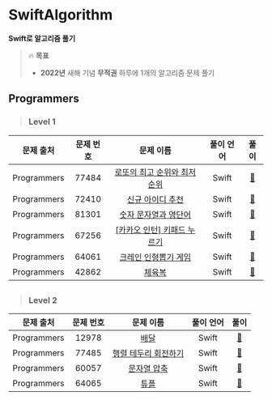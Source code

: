 # SwiftAlgorithm
**Swift로 알고리즘 풀기**

> :fire: **목표**
> * **2022년** 새해 기념 **무적권** 하루에 1개의 알고리즘 문제 풀기


## Programmers
> ### Level 1
| 문제 출처 | 문제 번호 | 문제 이름 | 풀이 언어 | 풀이 |
| :---: | :---: | :---: | :---: | :---: |
| Programmers | 77484 | [로또의 최고 순위와 최저 순위](https://programmers.co.kr/learn/courses/30/lessons/77484) | Swift | [:punch:](Programmers/로또의%20최고%20순위와%20최저%20순위.swift)
| Programmers | 72410 | [신규 아이디 추천](https://programmers.co.kr/learn/courses/30/lessons/72410) | Swift | [:punch:](Programmers/신규%20아이디%20추천.swift)
| Programmers | 81301 | [숫자 문자열과 영단어](https://programmers.co.kr/learn/courses/30/lessons/81301) | Swift | [:punch:](Programmers/숫자%20문자열과%20영단어.swift)
| Programmers | 67256 | [[카카오 인턴] 키패드 누르기](https://programmers.co.kr/learn/courses/30/lessons/67256) | Swift | [:punch:](Programmers/%5B카카오%20인턴%5D%20키패드%20누르기.swift)
| Programmers | 64061 | [크레인 인형뽑기 게임](https://programmers.co.kr/learn/courses/30/lessons/64061) | Swift | [:punch:](Programmers/크레인%20인형뽑기%20게임.swift)
| Programmers | 42862 | [체육복](https://programmers.co.kr/learn/courses/30/lessons/42862) | Swift | [:punch:](Programmers/체육복.swift)

##

> ### Level 2
| 문제 출처 | 문제 번호 | 문제 이름 | 풀이 언어 | 풀이 |
| :---: | :---: | :---: | :---: | :---: |
| Programmers | 12978 | [배달](https://programmers.co.kr/learn/courses/30/lessons/12978) | Swift | [:punch:](Programmers/배달.swift)
| Programmers | 77485 | [행렬 테두리 회전하기](https://programmers.co.kr/learn/courses/30/lessons/77485) | Swift | [:punch:](Programmers/행렬%20테두리%20회전하기.swift)
| Programmers | 60057 | [문자열 압축](https://programmers.co.kr/learn/courses/30/lessons/60057) | Swift | [:punch:](Programmers/문자열%20압축.swift)
| Programmers | 64065 | [튜플](https://programmers.co.kr/learn/courses/30/lessons/64065) | Swift | [:punch:](Programmers/튜플.swift)
